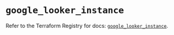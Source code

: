 # `google_looker_instance`

Refer to the Terraform Registry for docs: [`google_looker_instance`](https://registry.terraform.io/providers/hashicorp/google/6.28.0/docs/resources/looker_instance).
